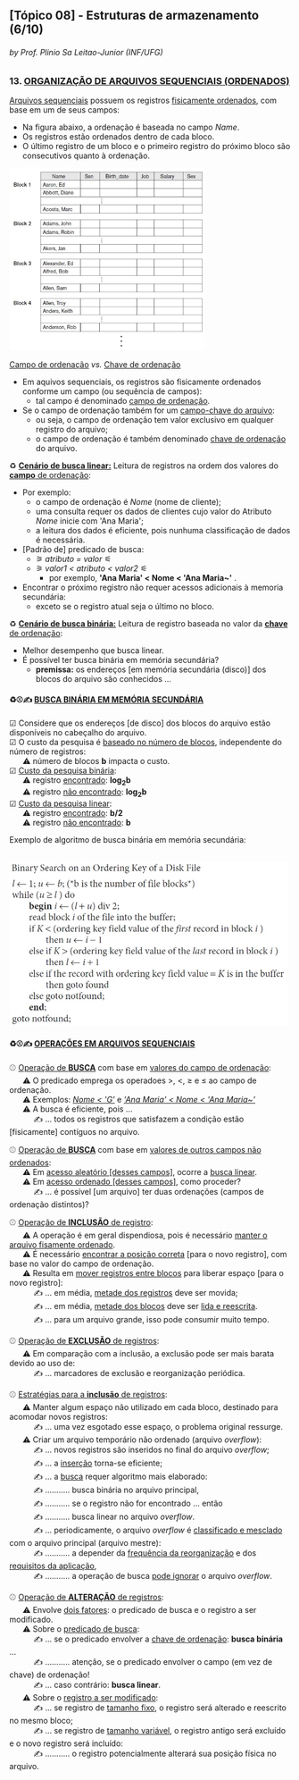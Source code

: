 ## [Tópico 08] - Estruturas de armazenamento (6/10)
###### *by Prof. Plinio Sa Leitao-Junior (INF/UFG)*


### 13. <ins>ORGANIZAÇÃO DE ARQUIVOS SEQUENCIAIS (ORDENADOS)</ins>

<ins>Arquivos sequenciais</ins> possuem os registros <ins>fisicamente ordenados</ins>, com base em um de seus campos:
- Na figura abaixo, a ordenação é baseada no campo _Name_.
- Os registros estão ordenados dentro de cada bloco.
- O último registro de um bloco e o primeiro registro do próximo bloco são consecutivos quanto à ordenação.

<img src="../media/arquivo-10.jpg" width="350">

<ins>Campo de ordenação</ins> _vs._ <ins>Chave de ordenação</ins>
- Em aquivos sequenciais, os registros são fisicamente ordenados conforme um campo (ou sequência de campos):
  - tal campo é denominado <ins>campo de ordenação</ins>.
- Se o campo de ordenação também for um <ins>campo-chave do arquivo</ins>:
  - ou seja, o campo de ordenação tem valor exclusivo em qualquer registro do arquivo;
  - o campo de ordenação é também denominado <ins>chave de ordenação</ins> do arquivo.

&#x267B; <ins>**Cenário de busca linear:**</ins> Leitura de registros na ordem dos valores do <ins>**campo** de ordenação</ins>:
- Por exemplo:
  - o campo de ordenação é _Nome_ (nome de cliente);
  - uma consulta requer os dados de clientes cujo valor do Atributo _Nome_ inicie com 'Ana Maria';
  - a leitura dos dados é eficiente, pois nunhuma classificação de dados é necessária.
- [Padrão de] predicado de busca:
  - &#x269E; _atributo = valor_ &#x269F;
  - &#x269E; _valor1 < atributo < valor2_ &#x269F;
    - por exemplo, **'Ana Maria' < Nome < 'Ana Maria~'** .
- Encontrar o próximo registro não requer acessos adicionais à memoria secundária:
  - exceto se o registro atual seja o último no bloco.

&#x267B; <ins>**Cenário de busca binária:**</ins> Leitura de registro baseada no valor da <ins>**chave** de ordenação</ins>:
- Melhor desempenho que busca linear.
- É possível ter busca binária em memória secundária?
  - **premissa:** os endereços [em memória secundária (disco)] dos blocos do arquivo são conhecidos ...

#### &#x267B;&#x26BE;&#x270D; <ins>BUSCA BINÁRIA EM MEMÓRIA SECUNDÁRIA</ins>

&#9745; Considere que os endereços [de disco] dos blocos do arquivo estão disponíveis no cabeçalho do arquivo.<br>
&#9745; O custo da pesquisa é <ins>baseado no número de blocos</ins>, independente do número de registros:<br>
&nbsp;&nbsp;&nbsp;&nbsp;&nbsp;&nbsp;&#9888; número de blocos **b** impacta o custo.<br>
&#9745; <ins>Custo da pesquisa binária</ins>:<br>
&nbsp;&nbsp;&nbsp;&nbsp;&nbsp;&nbsp;&#9888; registro <ins>encontrado</ins>: **log<sub>2</sub>b**<br>
&nbsp;&nbsp;&nbsp;&nbsp;&nbsp;&nbsp;&#9888; registro <ins>não encontrado</ins>: **log<sub>2</sub>b**<br>
&#9745; <ins>Custo da pesquisa linear</ins>:<br>
&nbsp;&nbsp;&nbsp;&nbsp;&nbsp;&nbsp;&#9888; registro <ins>encontrado</ins>: **b/2**<br>
&nbsp;&nbsp;&nbsp;&nbsp;&nbsp;&nbsp;&#9888; registro <ins>não encontrado</ins>: **b**
  
Exemplo de algoritmo de busca binária em memória secundária:

&nbsp;&nbsp;&nbsp;&nbsp;&nbsp;&nbsp;&nbsp;&nbsp;&nbsp;&nbsp;&nbsp;&nbsp;<img src="../media/busca-binaria.jpg" width="500">

#### &#x267B;&#x26BE;&#x270D; <ins>OPERAÇÕES EM ARQUIVOS SEQUENCIAIS</ins>

&#x26BE; <ins>Operação de **BUSCA**</ins> com base em <ins>valores do campo de ordenação</ins>:<br> 
&nbsp;&nbsp;&nbsp;&nbsp;&nbsp;&nbsp;&#9888; O predicado emprega os operadoes >, <, ≥ e ≤ ao campo de ordenação.<br>
&nbsp;&nbsp;&nbsp;&nbsp;&nbsp;&nbsp;&#9888; Exemplos: <ins>_Nome < 'G'_</ins> e <ins>_'Ana Maria' < Nome < 'Ana Maria~'_</ins><br>
&nbsp;&nbsp;&nbsp;&nbsp;&nbsp;&nbsp;&#9888; A busca é eficiente, pois ...<br>
&nbsp;&nbsp;&nbsp;&nbsp;&nbsp;&nbsp;&nbsp;&nbsp;&nbsp;&nbsp;&nbsp;&#x270D; ... todos os registros que satisfazem a condição estão [fisicamente] contíguos no arquivo.

&#x26BE; <ins>Operação de **BUSCA**</ins> com base em <ins>valores de outros campos não ordenados</ins>:<br>
&nbsp;&nbsp;&nbsp;&nbsp;&nbsp;&nbsp;&#9888; Em <ins>acesso aleatório [desses campos]</ins>, ocorre a <ins>busca linear</ins>.<br>
&nbsp;&nbsp;&nbsp;&nbsp;&nbsp;&nbsp;&#9888; Em <ins>acesso ordenado [desses campos]</ins>, como proceder?<br>
&nbsp;&nbsp;&nbsp;&nbsp;&nbsp;&nbsp;&nbsp;&nbsp;&nbsp;&nbsp;&nbsp;&#x270D; ... é possível [um arquivo] ter duas ordenações (campos de ordenação distintos)?

&#x26BE; <ins>Operação de **INCLUSÃO** de registro</ins>:<br>
&nbsp;&nbsp;&nbsp;&nbsp;&nbsp;&nbsp;&#9888; A operação é em geral dispendiosa, pois é necessário <ins>manter o arquivo fisamente ordenado</ins>.<br>
&nbsp;&nbsp;&nbsp;&nbsp;&nbsp;&nbsp;&#9888; É necessário <ins>encontrar a posição correta</ins> [para o novo registro], com base no valor do campo de ordenação.<br>
&nbsp;&nbsp;&nbsp;&nbsp;&nbsp;&nbsp;&#9888; Resulta em <ins>mover registros entre blocos</ins> para liberar espaço [para o novo registro]:<br>
&nbsp;&nbsp;&nbsp;&nbsp;&nbsp;&nbsp;&nbsp;&nbsp;&nbsp;&nbsp;&nbsp;&#x270D; ... em média, <ins>metade dos registros</ins> deve ser movida;<br>
&nbsp;&nbsp;&nbsp;&nbsp;&nbsp;&nbsp;&nbsp;&nbsp;&nbsp;&nbsp;&nbsp;&#x270D; ... em média, <ins>metade dos blocos</ins> deve ser <ins>lida e reescrita</ins>.<br>
&nbsp;&nbsp;&nbsp;&nbsp;&nbsp;&nbsp;&nbsp;&nbsp;&nbsp;&nbsp;&nbsp;&#x270D; ... para um arquivo grande, isso pode consumir muito tempo.

&#x26BE; <ins>Operação de **EXCLUSÃO** de registros</ins>:<br>
&nbsp;&nbsp;&nbsp;&nbsp;&nbsp;&nbsp;&#9888; Em comparação com a inclusão, a exclusão pode ser mais barata devido ao uso de:<br>
&nbsp;&nbsp;&nbsp;&nbsp;&nbsp;&nbsp;&nbsp;&nbsp;&nbsp;&nbsp;&nbsp;&#x270D; ... marcadores de exclusão e reorganização periódica.

&#x26BE; <ins>Estratégias para a **inclusão** de registros</ins>:<br>
&nbsp;&nbsp;&nbsp;&nbsp;&nbsp;&nbsp;&#9888; Manter algum espaço não utilizado em cada bloco, destinado para acomodar novos registros:<br>
&nbsp;&nbsp;&nbsp;&nbsp;&nbsp;&nbsp;&nbsp;&nbsp;&nbsp;&nbsp;&nbsp;&#x270D; ... uma vez esgotado esse espaço, o problema original ressurge.<br>
&nbsp;&nbsp;&nbsp;&nbsp;&nbsp;&nbsp;&#9888; Criar um arquivo temporário não ordenado (arquivo _overflow_):<br>
&nbsp;&nbsp;&nbsp;&nbsp;&nbsp;&nbsp;&nbsp;&nbsp;&nbsp;&nbsp;&nbsp;&#x270D; ... novos registros são inseridos no final do arquivo _overflow_;<br>
&nbsp;&nbsp;&nbsp;&nbsp;&nbsp;&nbsp;&nbsp;&nbsp;&nbsp;&nbsp;&nbsp;&#x270D; ... a <ins>inserção</ins> torna-se eficiente;<br>
&nbsp;&nbsp;&nbsp;&nbsp;&nbsp;&nbsp;&nbsp;&nbsp;&nbsp;&nbsp;&nbsp;&#x270D; ... a <ins>busca</ins> requer algoritmo mais elaborado:<br>
&nbsp;&nbsp;&nbsp;&nbsp;&nbsp;&nbsp;&nbsp;&nbsp;&nbsp;&nbsp;&nbsp;&#x270D; ........... busca binária no arquivo principal,<br>
&nbsp;&nbsp;&nbsp;&nbsp;&nbsp;&nbsp;&nbsp;&nbsp;&nbsp;&nbsp;&nbsp;&#x270D; ........... se o registro não for encontrado ... então<br>
&nbsp;&nbsp;&nbsp;&nbsp;&nbsp;&nbsp;&nbsp;&nbsp;&nbsp;&nbsp;&nbsp;&#x270D; ........... busca linear no arquivo _overflow_.<br>
&nbsp;&nbsp;&nbsp;&nbsp;&nbsp;&nbsp;&nbsp;&nbsp;&nbsp;&nbsp;&nbsp;&#x270D; ... periodicamente, o arquivo _overflow_ é <ins>classificado e mesclado</ins> com o arquivo principal (arquivo mestre):<br>
&nbsp;&nbsp;&nbsp;&nbsp;&nbsp;&nbsp;&nbsp;&nbsp;&nbsp;&nbsp;&nbsp;&#x270D; ........... a depender da <ins>frequência da reorganização</ins> e dos <ins>requisitos da aplicação</ins>,<br>
&nbsp;&nbsp;&nbsp;&nbsp;&nbsp;&nbsp;&nbsp;&nbsp;&nbsp;&nbsp;&nbsp;&#x270D; ........... a operação de busca <ins>pode ignorar</ins> o arquivo _overflow_.

&#x26BE; <ins>Operação de **ALTERAÇÃO** de registros</ins>:<br>
&nbsp;&nbsp;&nbsp;&nbsp;&nbsp;&nbsp;&#9888; Envolve <ins>dois fatores</ins>: o predicado de busca e o registro a ser modificado.<br>
&nbsp;&nbsp;&nbsp;&nbsp;&nbsp;&nbsp;&#9888; Sobre o <ins>predicado de busca</ins>:<br>
&nbsp;&nbsp;&nbsp;&nbsp;&nbsp;&nbsp;&nbsp;&nbsp;&nbsp;&nbsp;&nbsp;&#x270D; ... se o predicado envolver a <ins>chave de ordenação</ins>: **busca binária** ...<br>
&nbsp;&nbsp;&nbsp;&nbsp;&nbsp;&nbsp;&nbsp;&nbsp;&nbsp;&nbsp;&nbsp;&#x270D; ........... atenção, se o predicado envolver o campo (em vez de chave) de ordenação!<br>
&nbsp;&nbsp;&nbsp;&nbsp;&nbsp;&nbsp;&nbsp;&nbsp;&nbsp;&nbsp;&nbsp;&#x270D; ... caso contrário: **busca linear**.<br>
&nbsp;&nbsp;&nbsp;&nbsp;&nbsp;&nbsp;&#9888; Sobre o <ins>registro a ser modificado</ins>:<br>
&nbsp;&nbsp;&nbsp;&nbsp;&nbsp;&nbsp;&nbsp;&nbsp;&nbsp;&nbsp;&nbsp;&#x270D; ... se registro de <ins>tamanho fixo</ins>, o registro será alterado e reescrito no mesmo bloco;<br>
&nbsp;&nbsp;&nbsp;&nbsp;&nbsp;&nbsp;&nbsp;&nbsp;&nbsp;&nbsp;&nbsp;&#x270D; ... se registro de <ins>tamanho variável</ins>, o registro antigo será excluído e o novo registro será incluído:<br>
&nbsp;&nbsp;&nbsp;&nbsp;&nbsp;&nbsp;&nbsp;&nbsp;&nbsp;&nbsp;&nbsp;&#x270D; ........... o registro potencialmente alterará sua posição física no arquivo.

